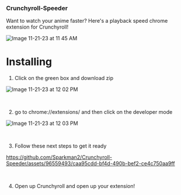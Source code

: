 ### Crunchyroll-Speeder
Want to watch your anime faster? Here's a playback speed chrome extension for Crunchyroll!


![Image 11-21-23 at 11 45 AM](https://github.com/Sparkman2/Crunchyroll-Speeder/assets/96559493/de0b65ba-457f-4e6c-9b75-24e93b0e54a3)



# Installing

1. Click on the green box and download zip
   
![Image 11-21-23 at 12 02 PM](https://github.com/Sparkman2/Crunchyroll-Speeder/assets/96559493/1e7a1e34-709d-4ff8-b1a2-a000cd872171)


&nbsp;

2. go to chrome://extensions/ and then click on the developer mode
   
![Image 11-21-23 at 12 03 PM](https://github.com/Sparkman2/Crunchyroll-Speeder/assets/96559493/c4e8fc32-fd22-4f00-9de7-1a944afc9a8d)


&nbsp;


3. Follow these next steps to get it ready

   
https://github.com/Sparkman2/Crunchyroll-Speeder/assets/96559493/caa95cdd-bf4d-490b-bef2-ce4c750aa9ff


&nbsp;

4. Open up Crunchyroll and open up your extension!

